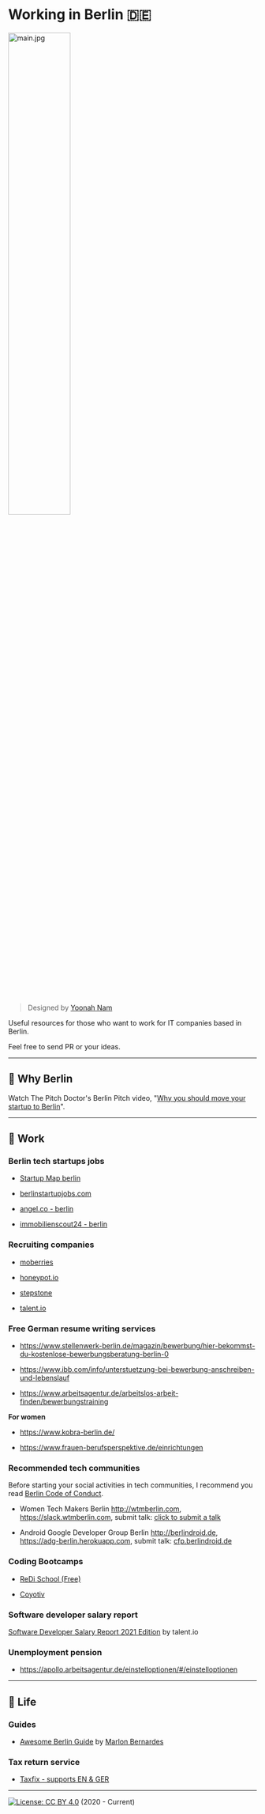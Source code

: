 # Working in Berlin 🇩🇪

<img src="https://github.com/sujinleeme/working-in-berlin/blob/master/main.jpg?raw=true" width="50%" height="50%" alt="main.jpg" />

> Designed by [Yoonah Nam](https://www.linkedin.com/in/yoonahnam/)

Useful resources for those who want to work for IT companies based in Berlin.

Feel free to send PR or your ideas.

---

## 🐻 Why Berlin

Watch The Pitch Doctor's Berlin Pitch video, "[Why you should move your startup to Berlin](https://www.youtube.com/watch?v=Y1aZM8dnHXs)".

---

## 💼 Work

### Berlin tech startups jobs

- [Startup Map berlin](https://startup-map.berlin/intro)

- [berlinstartupjobs.com](https://berlinstartupjobs.com/)

- [angel.co - berlin](https://angel.co/location/berlin)

- [immobilienscout24 - berlin](https://www.immobilienscout24.de/unternehmen/karriere/jobs/)

### Recruiting companies

- [moberries](https://www.moberries.com/)

- [honeypot.io](https://www.honeypot.io/en/)

- [stepstone](https://www.stepstone.de/)

- [talent.io](https://www.talent.io/)

### Free German resume writing services

- https://www.stellenwerk-berlin.de/magazin/bewerbung/hier-bekommst-du-kostenlose-bewerbungsberatung-berlin-0

- https://www.ibb.com/info/unterstuetzung-bei-bewerbung-anschreiben-und-lebenslauf

- https://www.arbeitsagentur.de/arbeitslos-arbeit-finden/bewerbungstraining

__For women__

- https://www.kobra-berlin.de/

- https://www.frauen-berufsperspektive.de/einrichtungen

### Recommended tech communities

Before starting your social activities in tech communities, I recommend you read [Berlin Code of Conduct](https://berlincodeofconduct.org/).

- Women Tech Makers Berlin http://wtmberlin.com, https://slack.wtmberlin.com, submit talk:
[click to submit a talk](https://docs.google.com/forms/d/1KGD7Tm6TvEsMBQF9-ZVsLwZFhzBxqdkfLNaM1rTOAHE)

- Android Google Developer Group Berlin http://berlindroid.de, https://adg-berlin.herokuapp.com, submit talk: [cfp.berlindroid.de](cfp.berlindroid.de)

### Coding Bootcamps

- [ReDi School (Free)](https://www.redi-school.org/)

- [Coyotiv](https://coyotiv.com )

### Software developer salary report

[Software Developer Salary Report 2021 Edition](https://marketing-pictures.s3-eu-west-1.amazonaws.com/Salary+Report+2021/Salary_Report_EU-EN_2021_talent.io.pdf) by talent.io

### Unemployment pension

- https://apollo.arbeitsagentur.de/einstelloptionen/#/einstelloptionen

---

## 🌱 Life

### Guides

- [Awesome Berlin Guide](https://marlonbernardes.github.io/awesome-berlin/en/#awesome-berlin) by [Marlon Bernardes](https://github.com/marlonbernardes)

### Tax return service

- [Taxfix - supports EN & GER](https://taxfix.de/)

---

[![License: CC BY 4.0](https://img.shields.io/badge/License-CC%20BY%204.0-lightgrey.svg)](https://creativecommons.org/licenses/by/4.0/) (2020 - Current)

